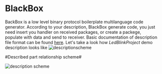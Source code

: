 # BlackBox
BackBox is a low level binary protocol boilerplate multilanguage code generator. According to your description, BlackBox generate code, you just need insert you handler on received packages, or create a packege, populate with data and send to receiver. Basic documentation of description file format can be found [here](http://www.unirail.org/?lang=ru). Let's take a look how *LedBlinkProject* demo description looks like
![descriptionscheme](http://www.unirail.org/wp-content/uploads/2017/12/Capture2.png)


#Described part relationship scheme#


![description scheme](http://www.unirail.org/wp-content/uploads/2017/12/Schem.png)

